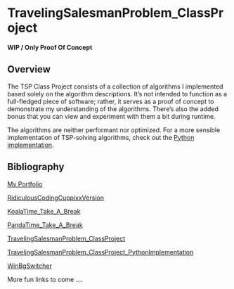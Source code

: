 # TravelingSalesmanProblem_ClassProject

**WIP / Only Proof Of Concept**

## Overview

The TSP Class Project consists of a collection of algorithms I implemented based solely on the algorithm descriptions. It’s not intended to function as a full-fledged piece of software; rather, it serves as a proof of concept to demonstrate my understanding of the algorithms. There’s also the added bonus that you can view and experiment with them a bit during runtime.

The algorithms are neither performant nor optimized. For a more sensible implementation of TSP-solving algorithms, check out the [Python implementation](https://github.com/Cuppixx/TravelingSalesmanProblem_ClassProject_PythonImplementation).

## Bibliography

[My Portfolio](https://cuppixx.github.io)

[RidiculousCodingCuppixxVersion](https://github.com/Cuppixx/RidiculousCodingCuppixxVersion/tree/main)

[KoalaTime_Take_A_Break](https://github.com/Cuppixx/KoalaTime_Take-A-Break)

[PandaTime_Take_A_Break](https://github.com/Cuppixx/PandaTime_Take-A-Break)

[TravelingSalesmanProblem_ClassProject](https://github.com/Cuppixx/TravelingSalesmanProblem_ClassProject)

[TravelingSalesmanProblem_ClassProject_PythonImplementation](https://github.com/Cuppixx/TravelingSalesmanProblem_ClassProject_PythonImplementation)

[WinBgSwitcher](https://github.com/Cuppixx/WinBgSwitcher)

More fun links to come ....
